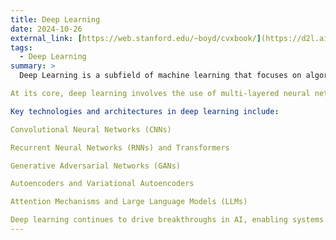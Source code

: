 ```yaml
---
title: Deep Learning
date: 2024-10-26
external_link: [https://web.stanford.edu/~boyd/cvxbook/](https://d2l.ai/)
tags:
  - Deep Learning
summary: >
  Deep Learning is a subfield of machine learning that focuses on algorithms inspired by the structure and function of the brain, called artificial neural networks. It has revolutionized many areas of artificial intelligence (AI), including computer vision, natural language processing, speech recognition, recommendation systems, robotics, and more.

At its core, deep learning involves the use of multi-layered neural networks (often called "deep neural networks") to automatically learn hierarchical representations from large-scale data. Unlike traditional machine learning methods, deep learning reduces the need for manual feature engineering by learning features directly from raw input.

Key technologies and architectures in deep learning include:

Convolutional Neural Networks (CNNs)

Recurrent Neural Networks (RNNs) and Transformers

Generative Adversarial Networks (GANs)

Autoencoders and Variational Autoencoders

Attention Mechanisms and Large Language Models (LLMs)

Deep learning continues to drive breakthroughs in AI, enabling systems that match or surpass human-level performance in complex tasks such as image classification, machine translation, and game playing.
---
```

